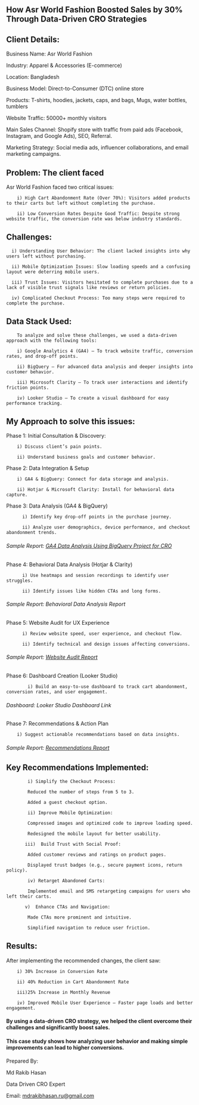## How Asr World Fashion Boosted Sales by 30% Through Data-Driven CRO Strategies

## Client Details:

Business Name: Asr World Fashion

Industry: Apparel & Accessories (E-commerce)

Location: Bangladesh

Business Model: Direct-to-Consumer (DTC) online store

Products: T-shirts, hoodies, jackets, caps, and bags,  Mugs, water bottles, tumblers

Website Traffic: 50000+ monthly visitors

Main Sales Channel: Shopify store with traffic from paid ads (Facebook, Instagram, and Google Ads), SEO, Referral.

Marketing Strategy: Social media ads, influencer collaborations, and email marketing campaigns.

## Problem: The client faced

Asr World Fashion faced two critical issues:

        i) High Cart Abandonment Rate (Over 70%): Visitors added products to their carts but left without completing the purchase.
        
        ii) Low Conversion Rates Despite Good Traffic: Despite strong website traffic, the conversion rate was below industry standards.


## Challenges:

      i) Understanding User Behavior: The client lacked insights into why users left without purchasing.
      
      ii) Mobile Optimization Issues: Slow loading speeds and a confusing layout were deterring mobile users.
      
      iii) Trust Issues: Visitors hesitated to complete purchases due to a lack of visible trust signals like reviews or return policies.
      
      iv) Complicated Checkout Process: Too many steps were required to complete the purchase.

## Data Stack Used:

        To analyze and solve these challenges, we used a data-driven approach with the following tools:
        
        i) Google Analytics 4 (GA4) – To track website traffic, conversion rates, and drop-off points.
        
        ii) BigQuery – For advanced data analysis and deeper insights into customer behavior.
        
        iii) Microsoft Clarity – To track user interactions and identify friction points.
        
        iv) Looker Studio – To create a visual dashboard for easy performance tracking.


## My Approach to solve this issues:

Phase 1: Initial Consultation & Discovery:
        
        i) Discuss client’s pain points.
        
        ii) Understand business goals and customer behavior.

Phase 2: Data Integration & Setup

        i) GA4 & BigQuery: Connect for data storage and analysis.
        
        ii) Hotjar & Microsoft Clarity: Install for behavioral data capture.

Phase 3: Data Analysis (GA4 & BigQuery)

          i) Identify key drop-off points in the purchase journey.
          
          ii) Analyze user demographics, device performance, and checkout abandonment trends.
          
###### Sample Report: [GA4 Data Analysis Using BigQuery Project for CRO](https://tinyurl.com/4aufb63n)

Phase 4: Behavioral Data Analysis (Hotjar & Clarity)

          i) Use heatmaps and session recordings to identify user struggles.
          
          ii) Identify issues like hidden CTAs and long forms.
          
###### Sample Report: Behavioral Data Analysis Report

Phase 5: Website Audit for UX Experience

          i) Review website speed, user experience, and checkout flow.
          
          ii) Identify technical and design issues affecting conversions.
          
###### Sample Report: [Website Audit Report](https://tinyurl.com/yckkcr4j)

Phase 6: Dashboard Creation (Looker Studio)

            i) Build an easy-to-use dashboard to track cart abandonment, conversion rates, and user engagement.
            
###### Dashboard: Looker Studio Dashboard Link

Phase 7: Recommendations & Action Plan

        i) Suggest actionable recommendations based on data insights.
        
###### Sample Report: [Recommendations Report](https://tinyurl.com/bde6s96u)

## Key Recommendations Implemented:

            i) Simplify the Checkout Process:
            
            Reduced the number of steps from 5 to 3.
            
            Added a guest checkout option.
            
            ii) Improve Mobile Optimization:
            
            Compressed images and optimized code to improve loading speed.
            
            Redesigned the mobile layout for better usability.
            
           iii)  Build Trust with Social Proof:
            
            Added customer reviews and ratings on product pages.
            
            Displayed trust badges (e.g., secure payment icons, return policy).
            
            iv) Retarget Abandoned Carts:
            
            Implemented email and SMS retargeting campaigns for users who left their carts.
            
           v)  Enhance CTAs and Navigation:
            
            Made CTAs more prominent and intuitive.
            
            Simplified navigation to reduce user friction.


## Results:

After implementing the recommended changes, the client saw:

        i) 30% Increase in Conversion Rate
        
        ii) 40% Reduction in Cart Abandonment Rate
        
        iii)25% Increase in Monthly Revenue
        
        iv) Improved Mobile User Experience – Faster page loads and better engagement.


#### By using a data-driven CRO strategy, we helped the client overcome their challenges and significantly boost sales. 
#### This case study shows how analyzing user behavior and making simple improvements can lead to higher conversions.

Prepared By:

Md Rakib Hasan

Data Driven CRO Expert

Email: mdrakibhasan.ru@gmail.com
